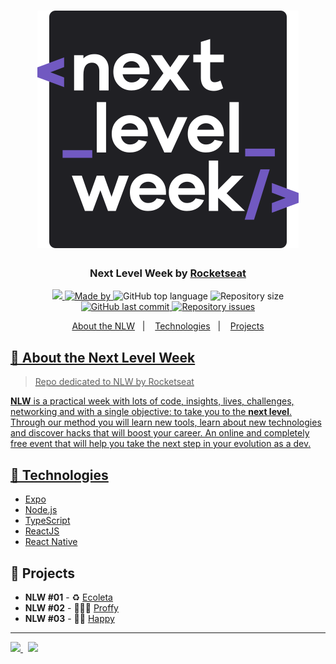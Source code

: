 <h1 align="center">
  <img src="Next-Level-Week01/.github/next-level-week-logo.svg" alt="Logo">
</h1>

<h3 align="center">
  Next Level Week by <a href="https://rocketseat.com.br/">Rocketseat</a>
</h3>

<p align="center">
  <a href="https://rocketseat.com.br/">
      <img src="https://img.shields.io/badge/NLW-4-%238257e6?logo=data:image/png;base64,iVBORw0KGgoAAAANSUhEUgAAABAAAAAQCAMAAAAoLQ9TAAAALVBMVEVHcExxWsF0XMJzXMJxWcFsUsD///9jRrzY0u6Xh9Gsn9n39fyMecy0qd2bjNJWBT0WAAAABHRSTlMA2Do606wF2QAAAGlJREFUGJVdj1cWwCAIBLEsRU3uf9xobDH8+GZwUYi8i6ucJwrxKE+7D0G9Q4vlYqtmCSjndr4CgCgzlyFgfKfKCVO0LrPKjmiqMxGXkJwNnXskqWG+1oSM+BSwD8f29YLNjvx/OQrn+g99oQSoNmt3PgAAAABJRU5ErkJggg==">
      </img>
  </a>
  <a href="https://www.linkedin.com/in/lucasfdcampos/">
    <img alt="Made by" src="https://img.shields.io/badge/made%20by-Lucas%20Campos-%238257e6">
  </a>
  <img alt="GitHub top language" src="https://img.shields.io/github/languages/top/lucasfdcampos/rocketseat-next-level-week?color=%238257e6">
  <img alt="Repository size" src="https://img.shields.io/github/repo-size/lucasfdcampos/rocketseat-next-level-week?color=%238257e6">
  <a href="https://github.com/lucasfdcampos/ecoleta/commits/master">
    <img alt="GitHub last commit" src="https://img.shields.io/github/last-commit/lucasfdcampos/rocketseat-next-level-week?color=%238257e6">
  </a>
  <a href="https://github.com/lucasfdcampos/ecoleta/issues">
    <img alt="Repository issues" src="https://img.shields.io/github/issues/lucasfdcampos/rocketseat-next-level-week?color=%238257e6">
  </a>
</p>

<p align="center">
  <a href="#-about-the-Next-Level-Week">About the NLW</a>&nbsp;&nbsp;&nbsp;|&nbsp;&nbsp;&nbsp;
  <a href="#-technologies">Technologies</a>&nbsp;&nbsp;&nbsp;|&nbsp;&nbsp;&nbsp;
  <a href="#-projects">Projects
</p>

## 🚀 About the Next Level Week

>Repo dedicated to NLW by Rocketseat

**NLW** is a practical week with lots of code, insights, lives, challenges, networking and with a single objective: to take you to the **next level**.
Through our method you will learn new tools, learn about new technologies and discover hacks that will boost your career.
An online and completely free event that will help you take the next step in your evolution as a dev.

## 🚀 Technologies

- [Expo](https://expo.io/)
- [Node.js](https://nodejs.org/en/)
- [TypeScript](https://www.typescriptlang.org/)
- [ReactJS](https://reactjs.org/)
- [React Native](https://reactnative.dev/)


## 🚀 Projects

- **NLW #01** - ♻️ [Ecoleta](https://github.com/lucasfdcampos/rocketseat-next-level-week/tree/master/Next-Level-Week01)
- **NLW #02** - 🧑🏻‍🏫 [Proffy](https://github.com/lucasfdcampos/rocketseat-next-level-week/tree/master/Next-Level-Week02)
- **NLW #03** - 🧒🏼 [Happy](https://github.com/lucasfdcampos/rocketseat-next-level-week/tree/master/Next-Level-Week03)

---
<a href="https://github.com/lucasfdcampos">
    <img src="https://img.shields.io/badge/-Lucas%20Campos-000000?style=for-the-badge&logo=GitHub&logoColor=#000000" />
</a>
&nbsp
<a href="https://linkedin.com/in/lucasfdcampos">
  <img src="https://img.shields.io/badge/linkedin-0077B5.svg?style=for-the-badge&logo=linkedin&logoColor=white">
</a>